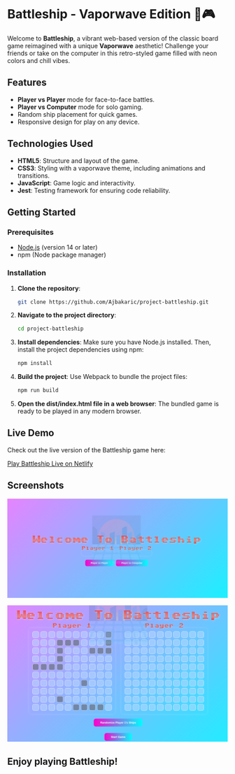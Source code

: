 # Battleship - Vaporwave Edition 🌅🎮



Welcome to **Battleship**, a vibrant web-based version of the classic board game reimagined with a unique **Vaporwave** aesthetic! Challenge your friends or take on the computer in this retro-styled game filled with neon colors and chill vibes.

## Features
- **Player vs Player** mode for face-to-face battles.
- **Player vs Computer** mode for solo gaming.
- Random ship placement for quick games.
- Responsive design for play on any device.

## Technologies Used
- **HTML5**: Structure and layout of the game.
- **CSS3**: Styling with a vaporwave theme, including animations and transitions.
- **JavaScript**: Game logic and interactivity.
- **Jest**: Testing framework for ensuring code reliability.



## Getting Started

### Prerequisites
- [Node.js](https://nodejs.org/) (version 14 or later)
- npm (Node package manager)

### Installation
1. **Clone the repository**:
   ```bash
   git clone https://github.com/Ajbakaric/project-battleship.git

2. **Navigate to the project directory**:
   ```bash
   cd project-battleship
   
3. **Install dependencies**: Make sure you have Node.js installed. Then, install the project dependencies using npm:
   ```bash
   npm install
   ```
4. **Build the project**: Use Webpack to bundle the project files:
   ```bash
   npm run build
   ```
5. **Open the dist/index.html file in a web browser**: The bundled game is ready to be played in any modern browser.

## Live Demo

Check out the live version of the Battleship game here:

[Play Battleship Live on Netlify](https://<your-netlify-site>.netlify.app)

## Screenshots
![Battleship Vaporwave Screenshot](src/assets/Screenshot_2024-10-04_12-25-48.png)

![Battleship Vaporwave Screenshot](src/assets/Screenshot_2024-10-04_12-26-17.png)
## Enjoy playing Battleship!

